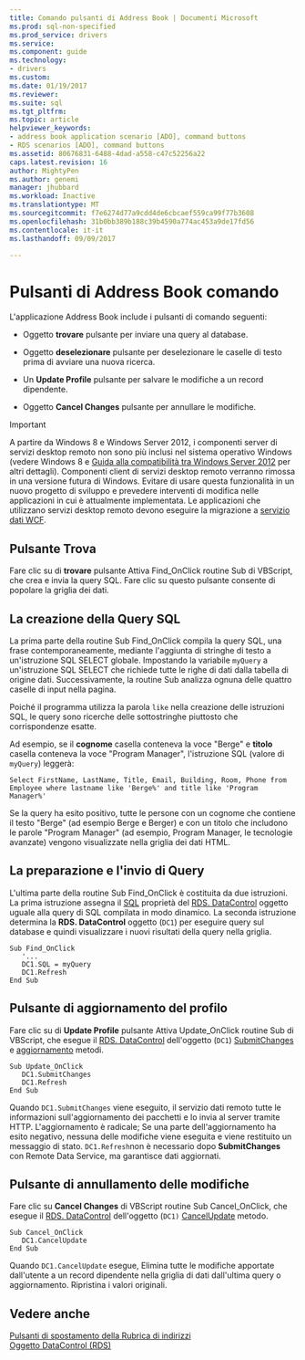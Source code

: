 ```yaml
---
title: Comando pulsanti di Address Book | Documenti Microsoft
ms.prod: sql-non-specified
ms.prod_service: drivers
ms.service: 
ms.component: guide
ms.technology:
- drivers
ms.custom: 
ms.date: 01/19/2017
ms.reviewer: 
ms.suite: sql
ms.tgt_pltfrm: 
ms.topic: article
helpviewer_keywords:
- address book application scenario [ADO], command buttons
- RDS scenarios [ADO], command buttons
ms.assetid: 80676831-6488-4dad-a558-c47c52256a22
caps.latest.revision: 16
author: MightyPen
ms.author: genemi
manager: jhubbard
ms.workload: Inactive
ms.translationtype: MT
ms.sourcegitcommit: f7e6274d77a9cdd4de6cbcaef559ca99f77b3608
ms.openlocfilehash: 31b0bb389b188c39b4590a774ac453a9de17fd56
ms.contentlocale: it-it
ms.lasthandoff: 09/09/2017

---
```

# <a name="address-book-command-buttons"></a>Pulsanti di Address Book comando
L'applicazione Address Book include i pulsanti di comando seguenti:  
  
-   Oggetto **trovare** pulsante per inviare una query al database.  
  
-   Oggetto **deselezionare** pulsante per deselezionare le caselle di testo prima di avviare una nuova ricerca.  
  
-   Un **Update Profile** pulsante per salvare le modifiche a un record dipendente.  
  
-   Oggetto **Cancel Changes** pulsante per annullare le modifiche.  
  
> [!IMPORTANT]
>  A partire da Windows 8 e Windows Server 2012, i componenti server di servizi desktop remoto non sono più inclusi nel sistema operativo Windows (vedere Windows 8 e [Guida alla compatibilità tra Windows Server 2012](https://www.microsoft.com/en-us/download/details.aspx?id=27416) per altri dettagli). Componenti client di servizi desktop remoto verranno rimossa in una versione futura di Windows. Evitare di usare questa funzionalità in un nuovo progetto di sviluppo e prevedere interventi di modifica nelle applicazioni in cui è attualmente implementata. Le applicazioni che utilizzano servizi desktop remoto devono eseguire la migrazione a [servizio dati WCF](http://go.microsoft.com/fwlink/?LinkId=199565).  
  
## <a name="find-button"></a>Pulsante Trova  
 Fare clic su di **trovare** pulsante Attiva Find_OnClick routine Sub di VBScript, che crea e invia la query SQL. Fare clic su questo pulsante consente di popolare la griglia dei dati.  
  
## <a name="building-the-sql-query"></a>La creazione della Query SQL  
 La prima parte della routine Sub Find_OnClick compila la query SQL, una frase contemporaneamente, mediante l'aggiunta di stringhe di testo a un'istruzione SQL SELECT globale. Impostando la variabile `myQuery` a un'istruzione SQL SELECT che richiede tutte le righe di dati dalla tabella di origine dati. Successivamente, la routine Sub analizza ognuna delle quattro caselle di input nella pagina.  
  
 Poiché il programma utilizza la parola `like` nella creazione delle istruzioni SQL, le query sono ricerche delle sottostringhe piuttosto che corrispondenze esatte.  
  
 Ad esempio, se il **cognome** casella conteneva la voce "Berge" e **titolo** casella conteneva la voce "Program Manager", l'istruzione SQL (valore di `myQuery`) leggerà:  
  
```  
Select FirstName, LastName, Title, Email, Building, Room, Phone from Employee where lastname like 'Berge%' and title like 'Program Manager%'  
```  
  
 Se la query ha esito positivo, tutte le persone con un cognome che contiene il testo "Berge" (ad esempio Berge e Berger) e con un titolo che includono le parole "Program Manager" (ad esempio, Program Manager, le tecnologie avanzate) vengono visualizzate nella griglia dei dati HTML.  
  
## <a name="preparing-and-sending-the-query"></a>La preparazione e l'invio di Query  
 L'ultima parte della routine Sub Find_OnClick è costituita da due istruzioni. La prima istruzione assegna il [SQL](../../../ado/reference/rds-api/sql-property.md) proprietà del [RDS. DataControl](../../../ado/reference/rds-api/datacontrol-object-rds.md) oggetto uguale alla query di SQL compilata in modo dinamico. La seconda istruzione determina la **RDS. DataControl** oggetto (`DC1`) per eseguire query sul database e quindi visualizzare i nuovi risultati della query nella griglia.  
  
```  
Sub Find_OnClick  
   '...  
   DC1.SQL = myQuery  
   DC1.Refresh  
End Sub  
```  
  
## <a name="update-profile-button"></a>Pulsante di aggiornamento del profilo  
 Fare clic su di **Update Profile** pulsante Attiva Update_OnClick routine Sub di VBScript, che esegue il [RDS. DataControl](../../../ado/reference/rds-api/datacontrol-object-rds.md) dell'oggetto (`DC1`) [SubmitChanges](../../../ado/reference/rds-api/submitchanges-method-rds.md) e [aggiornamento](../../../ado/reference/rds-api/refresh-method-rds.md) metodi.  
  
```  
Sub Update_OnClick  
   DC1.SubmitChanges  
   DC1.Refresh  
End Sub  
```  
  
 Quando `DC1.SubmitChanges` viene eseguito, il servizio dati remoto tutte le informazioni sull'aggiornamento dei pacchetti e lo invia al server tramite HTTP. L'aggiornamento è radicale; Se una parte dell'aggiornamento ha esito negativo, nessuna delle modifiche viene eseguita e viene restituito un messaggio di stato. `DC1.Refresh`non è necessario dopo **SubmitChanges** con Remote Data Service, ma garantisce dati aggiornati.  
  
## <a name="cancel-changes-button"></a>Pulsante di annullamento delle modifiche  
 Fare clic su **Cancel Changes** di VBScript routine Sub Cancel_OnClick, che esegue il [RDS. DataControl](../../../ado/reference/rds-api/datacontrol-object-rds.md) dell'oggetto (`DC1)` [CancelUpdate](../../../ado/reference/rds-api/cancelupdate-method-rds.md) metodo.  
  
```  
Sub Cancel_OnClick  
   DC1.CancelUpdate  
End Sub  
```  
  
 Quando `DC1.CancelUpdate` esegue, Elimina tutte le modifiche apportate dall'utente a un record dipendente nella griglia di dati dall'ultima query o aggiornamento. Ripristina i valori originali.  
  
## <a name="see-also"></a>Vedere anche  
 [Pulsanti di spostamento della Rubrica di indirizzi](../../../ado/guide/remote-data-service/address-book-navigation-buttons.md)   
 [Oggetto DataControl (RDS)](../../../ado/reference/rds-api/datacontrol-object-rds.md)



